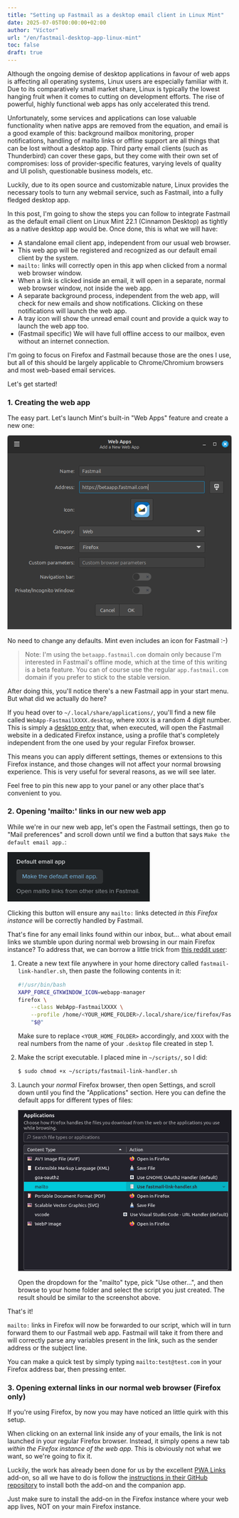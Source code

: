 ```yaml
---
title: "Setting up Fastmail as a desktop email client in Linux Mint"
date: 2025-07-05T00:00:00+02:00
author: "Víctor"
url: "/en/fastmail-desktop-app-linux-mint"
toc: false
draft: true
---
```


Although the ongoing demise of desktop applications in favour of web apps is affecting all operating systems, Linux users are especially familiar with it. Due to its comparatively small market share, Linux is typically the lowest hanging fruit when it comes to cutting on development efforts. The rise of powerful, highly functional web apps has only accelerated this trend.

Unfortunately, some services and applications can lose valuable functionality when native apps are removed from the equation, and email is a good example of this: background mailbox monitoring, proper notifications, handling of mailto links or offline support are all things that can be lost without a desktop app. Third party email clients (such as Thunderbird) can cover these gaps, but they come with their own set of compromises: loss of provider-specific features, varying levels of quality and UI polish, questionable business models, etc.

Luckily, due to its open source and customizable nature, Linux provides the necessary tools to turn any webmail service, such as Fastmail, into a fully fledged desktop app.

In this post, I'm going to show the steps you can follow to integrate Fastmail as the default email client on Linux Mint 22.1 (Cinnamon Desktop) as tightly as a native desktop app would be. Once done, this is what we will have:

* A standalone email client app, independent from our usual web browser.
* This web app will be registered and recognized as our default email client by the system.
* `mailto:` links will correctly open in this app when clicked from a normal web browser window.
* When a link is clicked inside an email, it will open in a separate, normal web browser window, not inside the web app.
* A separate background process, independent from the web app, will check for new emails and show notifications. Clicking on these notifications will launch the web app.
* A tray icon will show the unread email count and provide a quick way to launch the web app too.
* (Fastmail specific) We will have full offline access to our mailbox, even without an internet connection.

I'm going to focus on Firefox and Fastmail because those are the ones I use, but all of this should be largely applicable to Chrome/Chromium browsers and most web-based email services.

Let's get started!

### 1. Creating the web app

The easy part. Let's launch Mint's built-in "Web Apps" feature and create a new one:

![](./../../assets/fastmail_desktop_app/01.png)

No need to change any defaults. Mint even includes an icon for Fastmail :-)

> Note: I'm using the `betaapp.fastmail.com` domain only because I'm interested in Fastmail's offline mode, which at the time of this writing is a beta feature. You can of course use the regular `app.fastmail.com` domain if you prefer to stick to the stable version.

After doing this, you'll notice there's a new Fastmail app in your start menu. But what did we actually do here?

If you head over to `~/.local/share/applications/`, you'll find a new file called `WebApp-FastmailXXXX.desktop`, where `XXXX` is a random 4 digit number. This is simply a [desktop entry](https://wiki.archlinux.org/title/Desktop_entries) that, when executed, will open the Fastmail website in a dedicated Firefox instance, using a profile that's completely independent from the one used by your regular Firefox browser.

This means you can apply different settings, themes or extensions to this Firefox instance, and those changes will not affect your normal browsing experience. This is very useful for several reasons, as we will see later.

Feel free to pin this new app to your panel or any other place that's convenient to you.


### 2. Opening 'mailto:' links in our new web app

While we're in our new web app, let's open the Fastmail settings, then go to "Mail preferences" and scroll down until we find a button that says `Make the default email app.`:

![](./../../assets/fastmail_desktop_app/02.png)

Clicking this button will ensure any `mailto:` links detected *in this Firefox instance* will be correctly handled by Fastmail.

That's fine for any email links found within our inbox, but... what about email links we stumble upon during normal web browsing in our main Firefox instance? To address that, we can borrow a little trick from [this reddit user](https://www.reddit.com/r/linuxmint/comments/x9q49o/comment/inqw9qy/):
1. Create a new text file anywhere in your home directory called `fastmail-link-handler.sh`, then paste the following contents in it:
    ```bash
    #!/usr/bin/bash
    XAPP_FORCE_GTKWINDOW_ICON=webapp-manager
    firefox \
        --class WebApp-FastmailXXXX \
        --profile /home/<YOUR_HOME_FOLDER>/.local/share/ice/firefox/FastmailXXXX \
        "$@"
    ```
    Make sure to replace `<YOUR_HOME_FOLDER>` accordingly, and `XXXX` with the real numbers from the name of your `.desktop` file created in step 1.
2. Make the script executable. I placed mine in `~/scripts/`, so I did:
    ```bash
    $ sudo chmod +x ~/scripts/fastmail-link-handler.sh
    ```
3. Launch your *normal* Firefox browser, then open Settings, and scroll down until you find the "Applications" section. Here you can define the default apps for different types of files:

    ![](./../../assets/fastmail_desktop_app/03.png)

    Open the dropdown for the "mailto" type, pick "Use other...", and then browse to your home folder and select the script you just created. The result should be similar to the screenshot above.

That's it!

`mailto:` links in Firefox will now be forwarded to our script, which will in turn forward them to our Fastmail web app. Fastmail will take it from there and will correctly parse any variables present in the link, such as the sender address or the subject line.

You can make a quick test by simply typing `mailto:test@test.com` in your Firefox address bar, then pressing enter.

### 3. Opening external links in our normal web browser (Firefox only)

If you're using Firefox, by now you may have noticed an little quirk with this setup.

When clicking on an external link inside any of your emails, the link is not launched in your regular Firefox browser. Instead, it simply opens a new tab *within the Firefox instance of the web app*. This is obviously not what we want, so we're going to fix it.

Luckily, the work has already been done for us by the excellent [PWA Links](https://addons.mozilla.org/es-ES/firefox/addon/pwa-links/) add-on, so all we have to do is follow the [instructions in their GitHub repository](https://github.com/Onred/pwalinks) to install both the add-on and the companion app.

Just make sure to install the add-on in the Firefox instance where your web app lives, NOT on your main Firefox instance.